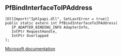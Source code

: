 ## PfBindInterfaceToIPAddress

```
[DllImport("Iphlpapi.dll", SetLastError = true)]
public static extern int PfBindInterfaceToIPAddress(
   IP_ADAPTER_BINDING_INFO AdapterInfo,
   IntPtr RequestHandle,
   IntPtr Overlapped
);
```

[Microsoft documentation](TODO)
